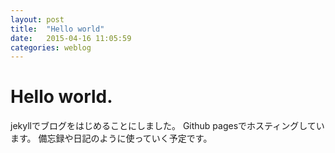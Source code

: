 ```yaml
---
layout: post
title:  "Hello world"
date:   2015-04-16 11:05:59
categories: weblog
---
```


# Hello world.
jekyllでブログをはじめることにしました。
Github pagesでホスティングしています。
備忘録や日記のように使っていく予定です。